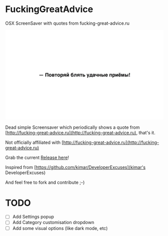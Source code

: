 # FuckingGreatAdvice
OSX ScreenSaver with quotes from fucking-great-advice.ru

![Screenshot](Release/screenshot.png)

Dead simple Screensaver which periodically shows a quote from [http://fucking-great-advice.ru](http://fucking-great-advice.ru), that's it.

Not officially affiliated with [http://fucking-great-advice.ru](http://fucking-great-advice.ru)

Grab the current [Release here](Release/FuckingGreatAdvice.saver.zip)!

Inspired from [https://github.com/kimar/DeveloperExcuses](kimar's DeveloperExcuses)

And feel free to fork and contribute ;-)

# TODO

- [ ] Add Settings popup
- [ ] Add Category customisation dropdown
- [ ] Add some visual options (like dark mode, etc)
